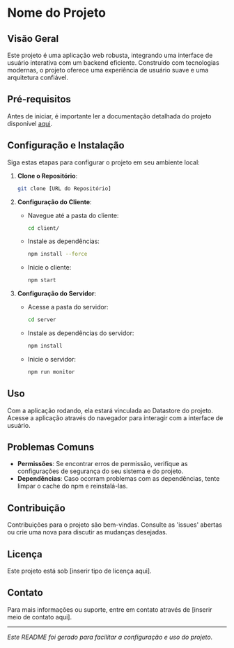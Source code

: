 
# Nome do Projeto

## Visão Geral
Este projeto é uma aplicação web robusta, integrando uma interface de usuário interativa com um backend eficiente. Construído com tecnologias modernas, o projeto oferece uma experiência de usuário suave e uma arquitetura confiável.

## Pré-requisitos
Antes de iniciar, é importante ler a documentação detalhada do projeto disponível [aqui](https://docs.google.com/document/d/1-o-MxRqoiSyp3llrV5k0_8gTWjyEOfKegVp6dXgJCnw/edit?usp=sharing).

## Configuração e Instalação
Siga estas etapas para configurar o projeto em seu ambiente local:

1. **Clone o Repositório**:
   ```bash
   git clone [URL do Repositório]
   ```

2. **Configuração do Cliente**:
   - Navegue até a pasta do cliente:
     ```bash
     cd client/
     ```
   - Instale as dependências:
     ```bash
     npm install --force
     ```
   - Inicie o cliente:
     ```bash
     npm start
     ```

3. **Configuração do Servidor**:
   - Acesse a pasta do servidor:
     ```bash
     cd server
     ```
   - Instale as dependências do servidor:
     ```bash
     npm install
     ```
   - Inicie o servidor:
     ```bash
     npm run monitor
     ```

## Uso
Com a aplicação rodando, ela estará vinculada ao Datastore do projeto. Acesse a aplicação através do navegador para interagir com a interface de usuário.

## Problemas Comuns
- **Permissões**: Se encontrar erros de permissão, verifique as configurações de segurança do seu sistema e do projeto.
- **Dependências**: Caso ocorram problemas com as dependências, tente limpar o cache do npm e reinstalá-las.

## Contribuição
Contribuições para o projeto são bem-vindas. Consulte as 'issues' abertas ou crie uma nova para discutir as mudanças desejadas.

## Licença
Este projeto está sob [inserir tipo de licença aqui].

## Contato
Para mais informações ou suporte, entre em contato através de [inserir meio de contato aqui].

---

*Este README foi gerado para facilitar a configuração e uso do projeto.*
